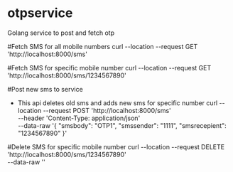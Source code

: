 # otpservice

Golang service to post and fetch otp

#Fetch SMS for all mobile numbers
curl --location --request GET 'http://localhost:8000/sms'

#Fetch SMS for specific mobile number
curl --location --request GET 'http://localhost:8000/sms/1234567890'

#Post new sms to service

- This api deletes old sms and adds new sms for specific number
  curl --location --request POST 'http://localhost:8000/sms' \
  --header 'Content-Type: application/json' \
  --data-raw '{
  "smsbody": "OTP1",
  "smssender": "1111",
  "smsrecepient": "1234567890"
  }'

#Delete SMS for specific mobile number
curl --location --request DELETE 'http://localhost:8000/sms/1234567890' \
--data-raw ''
